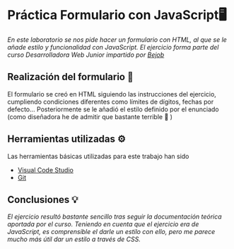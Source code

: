 # Práctica Formulario con JavaScript🖥️

_En este laboratorio se nos pide hacer un formulario con HTML, al que se le añade estilo y funcionalidad con JavaScript. El ejercicio forma parte del curso Desarrolladora Web Junior impartido por [Bejob](https://www.bejob.com/)_

## Realización del formulario 📝

El formulario se creó en HTML siguiendo las instrucciones del ejercicio, cumpliendo condiciones diferentes como límites de dígitos, fechas por defecto...
Posteriormente se le añadió el estilo definido por el enunciado (como diseñadora he de admitir que bastante terrible 🙈 )  


## Herramientas utilizadas ⚙️

Las herramientas básicas utilizadas para este trabajo han sido 
* [Visual Code Studio](https://code.visualstudio.com/)
* [Git](https://git-scm.com/)

## Conclusiones 💡

_El ejercicio resultó bastante sencillo tras seguir la documentación teórica aportada por el curso. Teniendo en cuenta que el ejercicio era de JavaScript, es comprensible el darle un estilo con ello, pero me parece mucho más útil dar un estilo a través de CSS._


